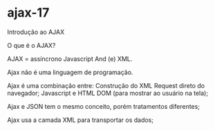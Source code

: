 # ajax-17
Introdução ao AJAX

O que é o AJAX?

AJAX =  assíncrono Javascript And (e) XML.

Ajax não é uma linguagem de programação.

Ajax é uma combinação entre:
Construção do XML Request direto do navegador;
Javascript e HTML DOM (para mostrar ao usuário na tela);

Ajax e JSON tem o mesmo conceito, porém tratamentos diferentes;

Ajax usa a camada XML para transportar os dados;
